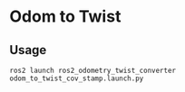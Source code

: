 # Odom to Twist

## Usage
```
ros2 launch ros2_odometry_twist_converter odom_to_twist_cov_stamp.launch.py
```
